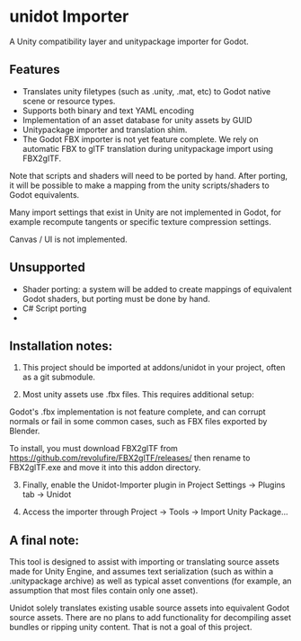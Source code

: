 # unidot Importer

A Unity compatibility layer and unitypackage importer for Godot.

## Features

- Translates unity filetypes (such as .unity, .mat, etc) to Godot native scene or resource types.
- Supports both binary and text YAML encoding
- Implementation of an asset database for unity assets by GUID
- Unitypackage importer and translation shim.
- The Godot FBX importer is not yet feature complete. We rely on automatic FBX to glTF translation during unitypackage import using FBX2glTF.

Note that scripts and shaders will need to be ported by hand. After porting, it will be possible to make a mapping from the unity scripts/shaders to Godot equivalents.

Many import settings that exist in Unity are not implemented in Godot, for example recompute tangents or specific texture compression settings.

Canvas / UI is not implemented.

## Unsupported

- Shader porting: a system will be added to create mappings of equivalent Godot shaders, but porting must be done by hand.
- C# Script porting
- 

## Installation notes:

1. This project should be imported at addons/unidot in your project, often as a git submodule.

2. Most unity assets use .fbx files. This requires additional setup:

  Godot's .fbx implementation is not feature complete, and can corrupt normals or fail in some common cases, such as FBX files exported by Blender.

  To install, you must download FBX2glTF from https://github.com/revolufire/FBX2glTF/releases/ then rename to FBX2glTF.exe and move it into this addon directory.

3. Finally, enable the Unidot-Importer plugin in Project Settings -> Plugins tab -> Unidot

4. Access the importer through Project -> Tools -> Import Unity Package...

## A final note:

This tool is designed to assist with importing or translating source assets made for Unity Engine, and assumes text serialization (such as within a .unitypackage archive) as well as typical asset conventions (for example, an assumption that most files contain only one asset).

Unidot solely translates existing usable source assets into equivalent Godot source assets. There are no plans to add functionality for decompiling asset bundles or ripping unity content. That is not a goal of this project.

